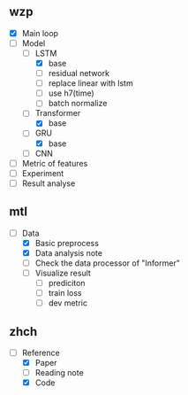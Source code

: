 ## wzp

* [X] Main loop
* [ ] Model
  * [ ] LSTM
    * [X] base
    * [ ] residual network
    * [ ] replace linear with lstm
    * [ ] use h7(time)
    * [ ] batch normalize
  * [ ] Transformer
    * [X] base
  * [ ] GRU
    * [X] base
  * [ ] CNN
* [ ] Metric of features
* [ ] Experiment
* [ ] Result analyse

## mtl

* [ ] Data
  * [X] Basic preprocess
  * [X] Data analysis note
  * [ ] Check the data processor of "Informer"
  * [ ] Visualize result
    * [ ] prediciton
    * [ ] train loss
    * [ ] dev metric

## zhch

* [ ] Reference
  * [X] Paper
  * [ ] Reading note
  * [X] Code

